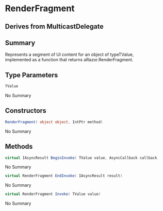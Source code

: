 # RenderFragment<TValue>

## Derives from MulticastDelegate

## Summary

Represents a segment of UI content for an object of typeTValue, implemented as
a function that returns aRazor.RenderFragment.
## Type Parameters

```c#
TValue
```
No Summary
## Constructors

```c#
RenderFragment( object object, IntPtr method) 
```
No Summary
## Methods

```c#
virtual IAsyncResult BeginInvoke( TValue value, AsyncCallback callback, object object) 
```
No Summary
```c#
virtual RenderFragment EndInvoke( IAsyncResult result) 
```
No Summary
```c#
virtual RenderFragment Invoke( TValue value) 
```
No Summary
